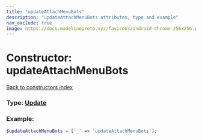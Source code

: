 ```yaml
---
title: "updateAttachMenuBots"
description: "updateAttachMenuBots attributes, type and example"
nav_exclude: true
image: https://docs.madelineproto.xyz/favicons/android-chrome-256x256.png
---
```

# Constructor: updateAttachMenuBots  
[Back to constructors index](/API_docs/constructors/index.html)






### Type: [Update](/API_docs/types/Update.html)


### Example:

```php
$updateAttachMenuBots = ['_' => 'updateAttachMenuBots'];
```  
